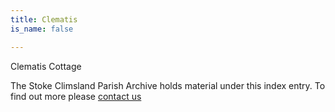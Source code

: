 ```yaml
---
title: Clematis
is_name: false

---
```


Clematis Cottage


The Stoke Climsland Parish Archive holds material under this index entry. To find out more please [contact us](/contact/)
